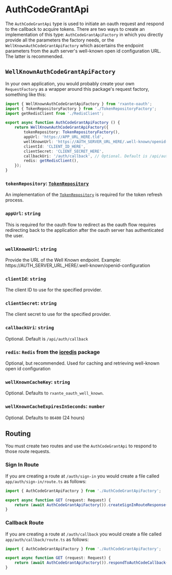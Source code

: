 # AuthCodeGrantApi

[TokenRepository]: token-repository.md
[ioredis]: https://github.com/redis/ioredis

The `AuthCodeGrantApi` type is used to initiate an oauth request and respond to the callback to acquire tokens. There are two ways to create an implementation of this type: `AuthCodeGrantApiFactory` in which you directly provide all the parameters the factory needs, or the `WellKnownAuthCodeGrantApiFactory` which ascertains the endpoint parameters from the auth server's well-known open id configuration URL. The latter is recommended.

## `WellKnownAuthCodeGrantApiFactory`

In your own application, you would probably create your own `RequestFactory` as a wrapper around this package's request factory, something like this:

```typescript
import { WellKnownAuthCodeGrantApiFactory } from 'rxante-oauth';
import { TokenRepositoryFactory } from './TokenRepositoryFactory';
import getRedisClient from './RedisClient';

export async function AuthCodeGrantApiFactory () {
    return WellKnownAuthCodeGrantApiFactory({
        tokenRepository: TokenRepositoryFactory(),
        appUrl: 'https://APP_URL_HERE.tld',
        wellKnownUrl: 'https://AUTH_SERVER_URL_HERE/.well-known/openid-configuration',
        clientId: 'CLIENT_ID_HERE',
        clientSecret: 'CLIENT_SECRET_HERE',
        callbackUri: '/auth/callback', // Optional. Default is /api/auth/callback
        redis: getRedisClient(),
    });
}
```

### `tokenRepository`: [`TokenRepository`][TokenRepository]

An implementation of the [`TokenRepository`][TokenRepository] is required for the token refresh process.

### `appUrl`: `string`

This is required for the oauth flow to redirect as the oauth flow requires redirecting back to the application after the oauth server has authenticated the user.

### `wellKnownUrl`: `string`

Provide the URL of the Well Known endpoint. Example: https://AUTH_SERVER_URL_HERE/.well-known/openid-configuration

### `clientId`: `string`

The client ID to use for the specified provider.

### `clientSecret`: `string`

The client secret to use for the specified provider.

### `callbackUri`: `string`

Optional. Default is `/api/auth/callback`

### `redis`: `Redis` from the [ioredis][ioredis] package

Optional, but recommended. Used for caching and retrieving well-known open id configuration

### `wellKnownCacheKey`: `string`

Optional. Defaults to `rxante_oauth_well_known`.

### `wellKnownCacheExpiresInSeconds`: `number`

Optional. Defaults to `86400` (24 hours)

## Routing

You must create two routes and use the `AuthCodeGrantApi` to respond to those route requests.

### Sign In Route

If you are creating a route at `/auth/sign-in` you would create a file called `app/auth/sign-in/route.ts` as follows:

```typescript
import { AuthCodeGrantApiFactory } from './AuthCodeGrantApiFactory';

export async function GET (request: Request) {
    return (await AuthCodeGrantApiFactory()).createSignInRouteResponse(request);
}
```

### Callback Route

If you are creating a route at `/auth/callback` you would create a file called `app/auth/callback/route.ts` as follows:

```typescript
import { AuthCodeGrantApiFactory } from './AuthCodeGrantApiFactory';

export async function GET (request: Request) {
    return (await AuthCodeGrantApiFactory()).respondToAuthCodeCallback(request);
}
```
